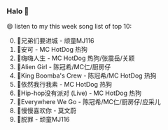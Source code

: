 

### Halo 👋

😄 listen to my this week song list of top 10:

0. 🌈兄弟们要进城 - 顽童MJ116
1. 🌈安可 - MC HotDog 热狗
2. 🌈嗨嗨人生 - MC HotDog 热狗/张震岳/关颖
3. 🌈Alien Girl - 陈冠希/MC仁/厨房仔
4. 🌈King Boomba's Crew - 陈冠希/MC HotDog 热狗
5. 🌈依然我行我素 - MC HotDog 热狗
6. 🌈Hip-hop没有派对 (Live) - MC HotDog 热狗
7. 🌈Everywhere We Go - 陈冠希/MC仁/厨房仔/应采儿
8. 🌈慢慢喜欢你 - 莫文蔚
9. 🌈脱罪 - 顽童MJ116

